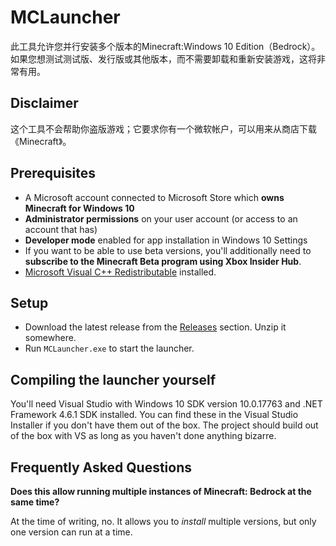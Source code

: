 # MCLauncher
此工具允许您并行安装多个版本的Minecraft:Windows 10 Edition（Bedrock）。如果您想测试测试版、发行版或其他版本，而不需要卸载和重新安装游戏，这将非常有用。

## Disclaimer
这个工具不会帮助你盗版游戏；它要求你有一个微软帐户，可以用来从商店下载《Minecraft》。
## Prerequisites
- A Microsoft account connected to Microsoft Store which **owns Minecraft for Windows 10**
- **Administrator permissions** on your user account (or access to an account that has)
- **Developer mode** enabled for app installation in Windows 10 Settings
- If you want to be able to use beta versions, you'll additionally need to **subscribe to the Minecraft Beta program using Xbox Insider Hub**.
- [Microsoft Visual C++ Redistributable](https://aka.ms/vs/16/release/vc_redist.x64.exe) installed.

## Setup
- Download the latest release from the [Releases](https://github.com/MCMrARM/mc-w10-version-launcher/releases) section. Unzip it somewhere.
- Run `MCLauncher.exe` to start the launcher.

## Compiling the launcher yourself
You'll need Visual Studio with Windows 10 SDK version 10.0.17763 and .NET Framework 4.6.1 SDK installed. You can find these in the Visual Studio Installer if you don't have them out of the box.
The project should build out of the box with VS as long as you haven't done anything bizarre.

## Frequently Asked Questions
**Does this allow running multiple instances of Minecraft: Bedrock at the same time?**

At the time of writing, no. It allows you to _install_ multiple versions, but only one version can run at a time.
